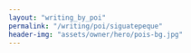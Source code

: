 ```yaml
---
layout: "writing_by_poi"
permalink: "/writing/poi/siguatepeque"
header-img: "assets/owner/hero/pois-bg.jpg"
---
```

